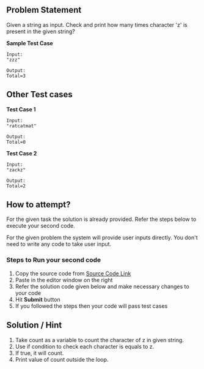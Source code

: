 ## Problem Statement
Given a string as input. Check and print how many times character 'z' is present 
in the given string?

**Sample Test Case**
```
Input:
"zzz"

Output:
Total=3
```
## Other Test cases
**Test Case 1**
```
Input:
"ratcatmat"

Output:
Total=0
```
**Test Case 2**
```
Input:
"zackz"

Output:
Total=2
```

## How to attempt?
For the given task the solution is already provided. Refer the steps below to execute your second code.

For the given problem the system will provide user inputs directly. You don't need to write any code to take user input.

### Steps to Run your second code
1. Copy the source code from [Source Code Link](https://raw.githubusercontent.com/Aartiarora22/Lab_assignments/main/Q1/T1/Main.java)
2. Paste in the editor window on the right
3. Refer the solution code given below and make necessary changes to your code
4. Hit **Submit** button
5. If you followed the steps then your code will pass test cases

## Solution / Hint
1. Take count as a variable to count the character of z in given string.
2. Use if condition to check each character is equals to z.
3. If true, it will count.
4. Print value of count outside the loop.

